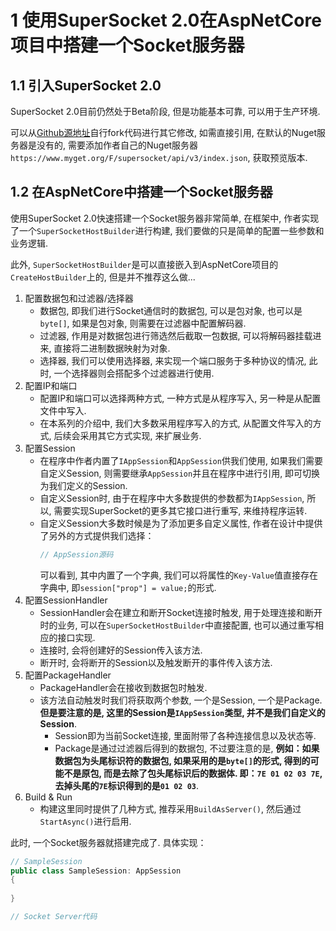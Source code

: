 # 1 使用SuperSocket 2.0在AspNetCore项目中搭建一个Socket服务器

## 1.1 引入SuperSocket 2.0

SuperSocket 2.0目前仍然处于Beta阶段, 但是功能基本可靠, 可以用于生产环境. 

可以从[Github源地址](https://github.com/kerryjiang/SuperSocket)自行fork代码进行其它修改, 如需直接引用, 在默认的Nuget服务器是没有的, 需要添加作者自己的Nuget服务器`https://www.myget.org/F/supersocket/api/v3/index.json`,  获取预览版本. 

## 1.2 在AspNetCore中搭建一个Socket服务器

使用SuperSocket 2.0快速搭建一个Socket服务器非常简单, 在框架中, 作者实现了一个`SuperSocketHostBuilder`进行构建, 我们要做的只是简单的配置一些参数和业务逻辑. 

此外, `SuperSocketHostBuilder`是可以直接嵌入到AspNetCore项目的`CreateHostBuilder`上的, 但是并不推荐这么做...

1. 配置数据包和过滤器/选择器
   + 数据包, 即我们进行Socket通信时的数据包, 可以是包对象, 也可以是`byte[]`, 如果是包对象, 则需要在过滤器中配置解码器. 
   + 过滤器, 作用是对数据包进行筛选然后截取一包数据, 可以将解码器挂载进来, 直接将二进制数据映射为对象. 
   + 选择器, 我们可以使用选择器, 来实现一个端口服务于多种协议的情况, 此时, 一个选择器则会搭配多个过滤器进行使用. 
2. 配置IP和端口
   + 配置IP和端口可以选择两种方式, 一种方式是从程序写入, 另一种是从配置文件中写入. 
   + 在本系列的介绍中, 我们大多数采用程序写入的方式, 从配置文件写入的方式, 后续会采用其它方式实现, 来扩展业务. 
3. 配置Session
   + 在程序中作者内置了`IAppSession`和`AppSession`供我们使用, 如果我们需要自定义Session, 则需要继承`AppSession`并且在程序中进行引用, 即可切换为我们定义的Session. 
   + 自定义Session时, 由于在程序中大多数提供的参数都为`IAppSession`, 所以, 需要实现SuperSocket的更多其它接口进行重写, 来维持程序运转. 
   + 自定义Session大多数时候是为了添加更多自定义属性, 作者在设计中提供了另外的方式提供我们选择：
        ```csharp
        // AppSession源码
        ```
        可以看到, 其中内置了一个字典, 我们可以将属性的`Key-Value`值直接存在字典中, 即`session["prop"] = value;`的形式. 
4. 配置SessionHandler
   + SessionHandler会在建立和断开Socket连接时触发, 用于处理连接和断开时的业务, 可以在`SuperSocketHostBuilder`中直接配置, 也可以通过重写相应的接口实现. 
   + 连接时, 会将创建好的Session传入该方法. 
   + 断开时, 会将断开的Session以及触发断开的事件传入该方法. 
5. 配置PackageHandler
   + PackageHandler会在接收到数据包时触发. 
   + 该方法自动触发时我们将获取两个参数, 一个是Session, 一个是Package. **但是要注意的是, 这里的Session是`IAppSession`类型, 并不是我们自定义的Session**. 
     + Session即为当前Socket连接, 里面附带了各种连接信息以及状态等. 
     + Package是通过过滤器后得到的数据包, 不过要注意的是, **例如：如果数据包为头尾标识符的数据包, 如果采用的是`byte[]`的形式, 得到的可能不是原包, 而是去除了包头尾标识后的数据体. 即：`7E 01 02 03 7E`, 去掉头尾的`7E`标识得到的是`01 02 03`**. 
6. Build & Run
   + 构建这里同时提供了几种方式, 推荐采用`BuildAsServer()`, 然后通过`StartAsync()`进行启用. 

此时, 一个Socket服务器就搭建完成了. 具体实现：
```csharp
// SampleSession
public class SampleSession: AppSession
{
    
}
```

```csharp
// Socket Server代码
```